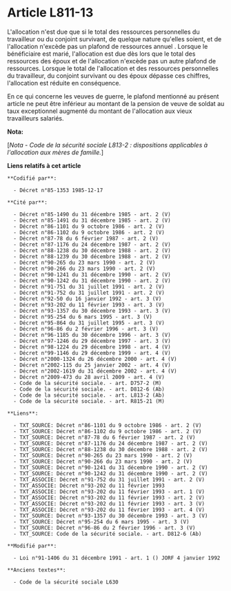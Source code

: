 # Article L811-13

L'allocation n'est due que si le total des ressources personnelles du travailleur ou du conjoint survivant, de quelque nature
qu'elles soient, et de l'allocation n'excède pas un plafond de ressources annuel      . Lorsque le bénéficiaire est marié,
l'allocation est due dès lors que le total des ressources des époux et de l'allocation n'excède pas un autre plafond de
ressources. Lorsque le total de l'allocation et des ressources personnelles du travailleur, du conjoint survivant ou des
époux dépasse ces chiffres, l'allocation est réduite en conséquence. 

En ce qui concerne les veuves de guerre, le plafond mentionné au présent article ne peut être inférieur au montant de la
pension de veuve de soldat au taux exceptionnel augmenté du montant de l'allocation aux vieux travailleurs salariés.

**Nota:**

[*Nota - Code de la sécurité sociale L813-2 : dispositions applicables à l'allocation aux mères de famille.*]

**Liens relatifs à cet article**

	**Codifié par**:

	  - Décret n°85-1353 1985-12-17

	**Cité par**:

	  - Décret n°85-1490 du 31 décembre 1985 - art. 2 (V)
	  - Décret n°85-1491 du 31 décembre 1985 - art. 2 (V)
	  - Décret n°86-1101 du 9 octobre 1986 - art. 2 (V)
	  - Décret n°86-1102 du 9 octobre 1986 - art. 2 (V)
	  - Décret n°87-78 du 6 février 1987 - art. 2 (V)
	  - Décret n°87-1176 du 24 décembre 1987 - art. 2 (V)
	  - Décret n°88-1238 du 30 décembre 1988 - art. 2 (V)
	  - Décret n°88-1239 du 30 décembre 1988 - art. 2 (V)
	  - Décret n°90-265 du 23 mars 1990 - art. 2 (V)
	  - Décret n°90-266 du 23 mars 1990 - art. 2 (V)
	  - Décret n°90-1241 du 31 décembre 1990 - art. 2 (V)
	  - Décret n°90-1242 du 31 décembre 1990 - art. 2 (V)
	  - Décret n°91-751 du 31 juillet 1991 - art. 2 (V)
	  - Décret n°91-752 du 31 juillet 1991 - art. 2 (V)
	  - Décret n°92-50 du 16 janvier 1992 - art. 3 (V)
	  - Décret n°93-202 du 11 février 1993 - art. 3 (V)
	  - Décret n°93-1357 du 30 décembre 1993 - art. 3 (V)
	  - Décret n°95-254 du 6 mars 1995 - art. 3 (V)
	  - Décret n°95-864 du 31 juillet 1995 - art. 3 (V)
	  - Décret n°96-86 du 2 février 1996 - art. 3 (V)
	  - Décret n°96-1185 du 30 décembre 1996 - art. 3 (V)
	  - Décret n°97-1246 du 29 décembre 1997 - art. 3 (V)
	  - Décret n°98-1224 du 29 décembre 1998 - art. 4 (V)
	  - Décret n°99-1146 du 29 décembre 1999 - art. 4 (V)
	  - Décret n°2000-1324 du 26 décembre 2000 - art. 4 (V)
	  - Décret n°2002-115 du 25 janvier 2002 - art. 4 (V)
	  - Décret n°2002-1619 du 31 décembre 2002 - art. 4 (V)
	  - Décret n°2009-473 du 28 avril 2009 - art. 4 (V)
	  - Code de la sécurité sociale. - art. D757-2 (M)
	  - Code de la sécurité sociale. - art. D812-6 (Ab)
	  - Code de la sécurité sociale. - art. L813-2 (Ab)
	  - Code de la sécurité sociale. - art. R815-21 (M)

	**Liens**:

	  - TXT_SOURCE: Décret n°86-1101 du 9 octobre 1986 - art. 2 (V)
	  - TXT_SOURCE: Décret n°86-1102 du 9 octobre 1986 - art. 2 (V)
	  - TXT_SOURCE: Décret n°87-78 du 6 février 1987 - art. 2 (V)
	  - TXT_SOURCE: Décret n°87-1176 du 24 décembre 1987 - art. 2 (V)
	  - TXT_SOURCE: Décret n°88-1238 du 30 décembre 1988 - art. 2 (V)
	  - TXT_SOURCE: Décret n°90-265 du 23 mars 1990 - art. 2 (V)
	  - TXT_SOURCE: Décret n°90-266 du 23 mars 1990 - art. 2 (V)
	  - TXT_SOURCE: Décret n°90-1241 du 31 décembre 1990 - art. 2 (V)
	  - TXT_SOURCE: Décret n°90-1242 du 31 décembre 1990 - art. 2 (V)
	  - TXT_ASSOCIE: Décret n°91-752 du 31 juillet 1991 - art. 2 (V)
	  - TXT_ASSOCIE: Décret n°93-202 du 11 février 1993
	  - TXT_ASSOCIE: Décret n°93-202 du 11 février 1993 - art. 1 (V)
	  - TXT_ASSOCIE: Décret n°93-202 du 11 février 1993 - art. 2 (V)
	  - TXT_ASSOCIE: Décret n°93-202 du 11 février 1993 - art. 3 (V)
	  - TXT_ASSOCIE: Décret n°93-202 du 11 février 1993 - art. 4 (V)
	  - TXT_SOURCE: Décret n°93-1357 du 30 décembre 1993 - art. 3 (V)
	  - TXT_SOURCE: Décret n°95-254 du 6 mars 1995 - art. 3 (V)
	  - TXT_SOURCE: Décret n°96-86 du 2 février 1996 - art. 3 (V)
	  - TXT_SOURCE: Code de la sécurité sociale. - art. D812-6 (Ab)

	**Modifié par**:

	  - Loi n°91-1406 du 31 décembre 1991 - art. 1 () JORF 4 janvier 1992

	**Anciens textes**:

	  - Code de la sécurité sociale L630
